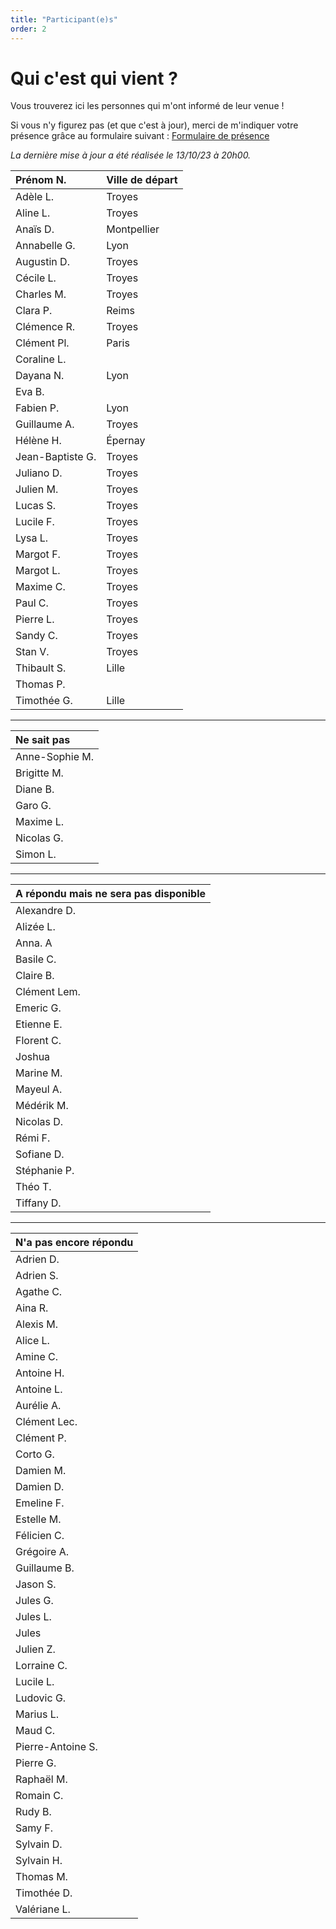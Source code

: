 ```yaml
---
title: "Participant(e)s"
order: 2
---
```

# **Qui c'est qui vient ?**

Vous trouverez ici les personnes qui m'ont informé de leur venue !

Si vous n'y figurez pas (et que c'est à jour), merci de m'indiquer votre présence grâce au formulaire suivant : [Formulaire de présence](https://framaforms.org/presence-30-ans-pierre-1693486016)

_La dernière mise à jour a été réalisée le  13/10/23 à 20h00._


| Prénom N.     | Ville de départ         |
|:----------------------|:------------------|
| Adèle L.       | Troyes       |
| Aline L.      | Troyes      |
| Anaïs D.       | Montpellier        |
| Annabelle G.        | Lyon      |
| Augustin D.        | Troyes       |
| Cécile L.       | Troyes       |
| Charles M.       | Troyes       |
| Clara P.        | Reims       |
| Clémence R.       | Troyes       |
| Clément Pl.     | Paris       |
| Coraline L.    |       |
| Dayana N.      | Lyon      |
| Eva B.     |      |
| Fabien P.        | Lyon      |
| Guillaume A.       | Troyes       |
| Hélène H.    | Épernay         |
| Jean-Baptiste G. | Troyes       |
| Juliano D.   | Troyes       |
| Julien M.      | Troyes       |
| Lucas S.       | Troyes       |
| Lucile F.        | Troyes      |
| Lysa L.       | Troyes      |
| Margot F.       | Troyes      |
| Margot L.        | Troyes      |
| Maxime C.      | Troyes      |
| Paul C.     | Troyes     |
| Pierre L.        | Troyes        |
| Sandy C.     | Troyes      |
| Stan V.      | Troyes       |
| Thibault S.       | Lille         |
| Thomas P.       |        |
| Timothée G.       | Lille         |

---

|Ne sait pas|
|:----------------------|
| Anne-Sophie M.   |
| Brigitte M.        | 
| Diane B.        |
| Garo G.       | 
| Maxime L.        | 
| Nicolas G.      | 
| Simon L.       | 

---

|A répondu mais ne sera pas disponible|
|:----------------------|
| Alexandre D.      |
| Alizée L.     |
| Anna. A       | 
| Basile C.        | 
| Claire B.      | 
| Clément Lem.     |
| Emeric G.     | 
| Etienne E.      | 
| Florent C.      | 
| Joshua        | 
| Marine M.       | 
| Mayeul A.      | 
| Médérik M.        | 
| Nicolas D.        | 
| Rémi F.        | 
| Sofiane D.        | 
| Stéphanie P.        | 
| Théo T.       | 
| Tiffany D.       | 

---

|N'a pas encore répondu|
|:----------------------|
| Adrien D.  |
| Adrien S.  |
| Agathe C.   |
| Aina R.    | 
| Alexis M.  |
| Alice L.   |
| Amine C.   |
| Antoine H.   |
| Antoine L.  | 
| Aurélie A.  |
| Clément Lec.     |
| Clément P.  |
| Corto G.  |
| Damien M. |
| Damien D.  |
| Emeline F. |
| Estelle M.  |
| Félicien C.   | 
| Grégoire A.  |
| Guillaume B.  |
| Jason S.  | 
| Jules G.    | 
| Jules L.    | 
| Jules  | 
| Julien Z.    | 
| Lorraine C. |
| Lucile L.    | 
| Ludovic G.   |
| Marius L.   |  
| Maud C.    | 
| Pierre-Antoine S.      |
| Pierre G.   |  
| Raphaël M.   | 
| Romain C.    | 
| Rudy B.    | 
| Samy F.  |
| Sylvain D.   | 
| Sylvain H.   | 
| Thomas M.    | 
| Timothée D.    | 
| Valériane L.    | 